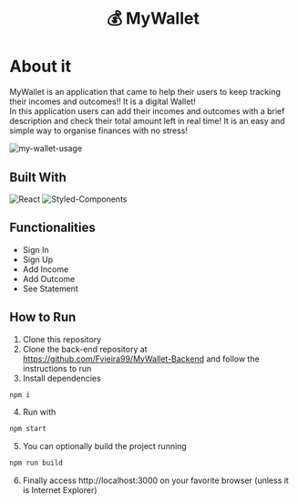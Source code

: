 <h1 align="center">💰 MyWallet</h1>

# About it

MyWallet is an application that came to help their users to keep tracking their incomes and outcomes!! It is a digital Wallet! <br/>
In this application users can add their incomes and outcomes with a brief description and check their total amount left in real time!
It is an easy and simple way to organise finances with no stress!

![my-wallet-usage](https://user-images.githubusercontent.com/72287439/190830406-633e15a5-f596-4f0c-b907-97a9ed9683bf.gif)


## Built With

![React](https://img.shields.io/badge/React-20232A?style=for-the-badge&logo=react&logoColor=61DAFB)
![Styled-Components](https://img.shields.io/badge/styled--components-DB7093?style=for-the-badge&logo=styled-components&logoColor=white)

## Functionalities

- Sign In
- Sign Up
- Add Income
- Add Outcome
- See Statement


## How to Run

1. Clone this repository
2. Clone the back-end repository at https://github.com/Fvieira99/MyWallet-Backend and follow the instructions to run
3. Install dependencies
```bash
npm i
```
4. Run with
```bash
npm start
```
5. You can optionally build the project running
```bash
npm run build
```
6. Finally access http://localhost:3000 on your favorite browser (unless it is Internet Explorer)

